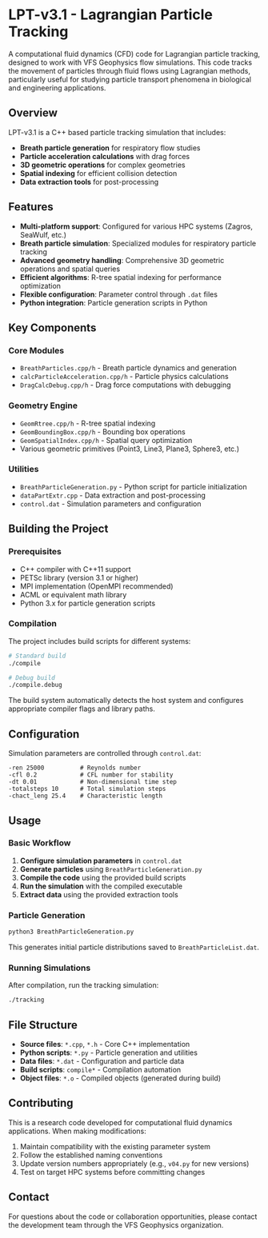 # LPT-v3.1 - Lagrangian Particle Tracking

A computational fluid dynamics (CFD) code for Lagrangian particle tracking, designed to work with VFS Geophysics flow simulations. This code tracks the movement of particles through fluid flows using Lagrangian methods, particularly useful for studying particle transport phenomena in biological and engineering applications.

## Overview

LPT-v3.1 is a C++ based particle tracking simulation that includes:
- **Breath particle generation** for respiratory flow studies
- **Particle acceleration calculations** with drag forces
- **3D geometric operations** for complex geometries
- **Spatial indexing** for efficient collision detection
- **Data extraction tools** for post-processing

## Features

- **Multi-platform support**: Configured for various HPC systems (Zagros, SeaWulf, etc.)
- **Breath particle simulation**: Specialized modules for respiratory particle tracking
- **Advanced geometry handling**: Comprehensive 3D geometric operations and spatial queries
- **Efficient algorithms**: R-tree spatial indexing for performance optimization
- **Flexible configuration**: Parameter control through `.dat` files
- **Python integration**: Particle generation scripts in Python

## Key Components

### Core Modules
- `BreathParticles.cpp/h` - Breath particle dynamics and generation
- `calcParticleAcceleration.cpp/h` - Particle physics calculations
- `DragCalcDebug.cpp/h` - Drag force computations with debugging

### Geometry Engine
- `GeomRtree.cpp/h` - R-tree spatial indexing
- `GeomBoundingBox.cpp/h` - Bounding box operations
- `GeomSpatialIndex.cpp/h` - Spatial query optimization
- Various geometric primitives (Point3, Line3, Plane3, Sphere3, etc.)

### Utilities
- `BreathParticleGeneration.py` - Python script for particle initialization
- `dataPartExtr.cpp` - Data extraction and post-processing
- `control.dat` - Simulation parameters and configuration

## Building the Project

### Prerequisites
- C++ compiler with C++11 support
- PETSc library (version 3.1 or higher)
- MPI implementation (OpenMPI recommended)
- ACML or equivalent math library
- Python 3.x for particle generation scripts

### Compilation

The project includes build scripts for different systems:

```bash
# Standard build
./compile

# Debug build
./compile.debug
```

The build system automatically detects the host system and configures appropriate compiler flags and library paths.

## Configuration

Simulation parameters are controlled through `control.dat`:

```
-ren 25000          # Reynolds number
-cfl 0.2            # CFL number for stability
-dt 0.01            # Non-dimensional time step
-totalsteps 10      # Total simulation steps
-chact_leng 25.4    # Characteristic length
```

## Usage

### Basic Workflow

1. **Configure simulation parameters** in `control.dat`
2. **Generate particles** using `BreathParticleGeneration.py`
3. **Compile the code** using the provided build scripts
4. **Run the simulation** with the compiled executable
5. **Extract data** using the provided extraction tools

### Particle Generation

```bash
python3 BreathParticleGeneration.py
```

This generates initial particle distributions saved to `BreathParticleList.dat`.

### Running Simulations

After compilation, run the tracking simulation:

```bash
./tracking
```

## File Structure

- **Source files**: `*.cpp`, `*.h` - Core C++ implementation
- **Python scripts**: `*.py` - Particle generation and utilities
- **Data files**: `*.dat` - Configuration and particle data
- **Build scripts**: `compile*` - Compilation automation
- **Object files**: `*.o` - Compiled objects (generated during build)

## Contributing

This is a research code developed for computational fluid dynamics applications. When making modifications:

1. Maintain compatibility with the existing parameter system
2. Follow the established naming conventions
3. Update version numbers appropriately (e.g., `v04.py` for new versions)
4. Test on target HPC systems before committing changes


## Contact

For questions about the code or collaboration opportunities, please contact the development team through the VFS Geophysics organization.
